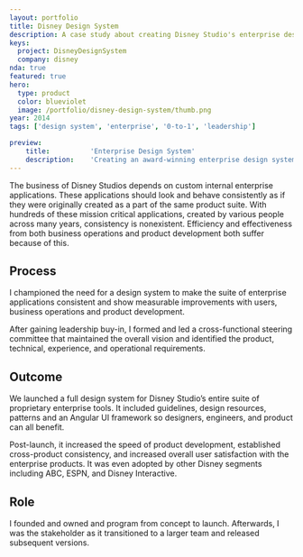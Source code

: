 ```yaml
---
layout: portfolio
title: Disney Design System
description: A case study about creating Disney Studio's enterprise design system.
keys:
  project: DisneyDesignSystem
  company: disney
nda: true
featured: true
hero:
  type: product
  color: blueviolet
  image: /portfolio/disney-design-system/thumb.png
year: 2014
tags: ['design system', 'enterprise', '0-to-1', 'leadership']

preview:
    title:          'Enterprise Design System'
    description:    'Creating an award-winning enterprise design system.'
---
```


The business of Disney Studios depends on custom internal enterprise applications. These applications should look and behave consistently as if they were originally created as a part of the same product suite. With hundreds of these mission critical applications, created by various people across many years, consistency is nonexistent. Efficiency and effectiveness from both business operations and product development both suffer because of this.

## Process
I championed the need for a design system to make the suite of enterprise applications consistent and show measurable improvements with users, business operations and product development.

After gaining leadership buy-in, I formed and led a cross-functional steering committee that maintained the overall vision and identified the product, technical, experience, and operational requirements.

## Outcome
We launched a full design system for Disney Studio’s entire suite of proprietary enterprise tools. It included guidelines, design resources, patterns and an Angular UI framework so designers, engineers, and product can all benefit.

Post-launch, it increased the speed of product development, established cross-product consistency, and increased overall user satisfaction with the enterprise products. It was even adopted by other Disney segments including ABC, ESPN, and Disney Interactive.

## Role
I founded and owned and program from concept to launch. Afterwards, I was the stakeholder as it transitioned to a larger team and released subsequent versions.